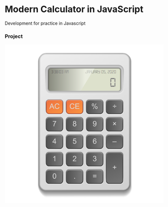 # Modern Calculator in JavaScript

Development for practice in Javascript

### Project
![Calculadora](img/calculator.png)
